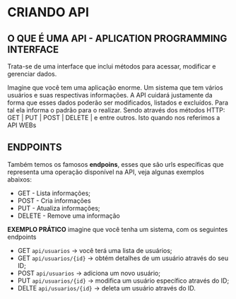 # CRIANDO API

## O QUE É UMA API - APLICATION PROGRAMMING INTERFACE

Trata-se de uma interface que inclui métodos para acessar, modificar e gerenciar dados.

Imagine que você tem uma aplicação enorme. Um sistema que tem vários usuários e suas respectivas informações. A API cuidará justamente da forma que esses dados poderão ser modificados, listados e excluídos. Para tal ela informa o padrão para o realizar. Sendo através dos métodos HTTP: GET | PUT | POST | DELETE | e entre outros. Isto quando nos referimos a API WEBs

## ENDPOINTS
Também temos os famosos <b>endpoins</b>, esses que são urls específicas que representa uma operação disponível na API, veja algunas exemplos abaixos:

* GET - Lista informações;
* POST - Cria informações
* PUT - Atualiza informações;
* DELETE - Remove uma informação

<b>EXEMPLO PRÁTICO</b>
imagine que você tenha um sistema, com os seguintes endpoints

* GET ``api/usuarios`` -> você terá uma lista de usuários;
* GET ``api/usuarios/{id}`` -> obtém detalhes de um usuário através do seu ID;
* POST ``api/usuarios`` -> adiciona um novo usuário;
* PUT ``api/usuarios/{id}`` -> modifica um usuário específico através do ID;
* DELTE ``api/usuarios/{id}`` -> deleta um usuário através do ID.



